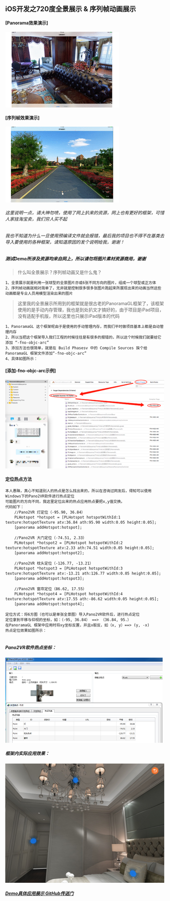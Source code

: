 ## iOS开发之720度全景展示 & 序列帧动画展示

#### [Panorama效果演示]

![](./全景图.gif)

#### [序列帧效果演示]

![](./序列帧.gif)
###### 这里说明一点，请大神勿喷，使用了网上扒来的资源，网上也有更好的框架，可惜人家挂淘宝卖，我们穷人买不起
###### 我也不知道为什么一旦使用预编译文件就会报错，最后我的项目也不得不在基类去导入要使用的各种框架，请知道原因的发个说明给我，谢谢！
##### 测试Demo所涉及资源均来自网上，所以请勿将图片素材资源商用，谢谢
> 什么叫全景展示？序列帧动画又是什么鬼？

	1、全景展示就是利用一张球型的全景图片亦或6张不同方向的图片，组成一个球型或正方体
	2、序列帧动画就相对简单了，无非就是控制很多很多张图片跑起来所展现出来的动画当然这些动画都是专业人员用模型渲染出来的图片

> 这里我的全景展示所用到的框架就是很古老的PanoramaGL框架了，该框架使用的是手动内存管理，我也是到处扒文才搞好的，由于项目是iPad项目，没有适配手机版，所以这里也只展示iPad版本的代码
	
	1、PanoramaGL 这个框架呢由于是使用的手动管理内存，而我们平时做项目基本上都是自动管理内存
	2、所以当把这个框架导入我们工程的时候往往是有很多的报错的，所以这个时候我们就要给它添加 “-fno-objc-arc”
	3、添加方法也很简单，就是在 Build Phasesv 中的 Compile Sources 挨个给PanoramaGL 框架文件添加“-fno-objc-arc”
	4、具体如图所示：


#### [添加-fno-objc-arc示例]
![](./添加示例.png)

#### 定位热点方法
```
本人愚昧，真心不知道别人的热点是怎么找出来的，所以在咨询过网友后，得知可以使用Windows下的Pano2VR软件进行热点定位
可能图片的方向不同，我这里定位出来的热点应用热点要把x,y值交换。
代码如下：
    //Pano2VR 灯定位（-95.90, 36.84）
    PLHotspot *hotspot = [PLHotspot hotspotWithId:1 texture:hotspotTexture atv:36.84 ath:95.90 width:0.05 height:0.05];
    [panorama addHotspot:hotspot];

    //Pano2VR 大门定位（-74.51, 2.33）
    PLHotspot *hotspot2 = [PLHotspot hotspotWithId:2 texture:hotspotTexture atv:2.33 ath:74.51 width:0.05 height:0.05];
    [panorama addHotspot:hotspot2];

    //Pano2VR 枕头定位（-126.77, -13.21）
    PLHotspot *hotspot3 = [PLHotspot hotspotWithId:3 texture:hotspotTexture atv:-13.21 ath:126.77 width:0.05 height:0.05];
    [panorama addHotspot:hotspot3];
    
    //Pano2VR 窗帘定位（86.62, 17.55）
    PLHotspot *hotspot4 = [PLHotspot hotspotWithId:4 texture:hotspotTexture atv:17.55 ath:-86.62 width:0.05 height:0.05];
    [panorama addHotspot:hotspot4];

定位方式：将6方图（也可以是单张全景图）导入Pano2VR软件后，进行热点定位
定位拿到平移与仰视的坐标，如：（-95, 36.84） ==> （36.84, 95.）
在PanoramaGL 框架中应用时将xy坐标反置，并且x取反，如（x, y）==> (y, -x)
热点定位效果如图所示：
	
```
##### Pano2VR软件热点坐标：
![](./Pano2VR软件热点定位.png)

##### 框架内实际应用效果：
![](./定位热点.png)
	
##### [Demo具体应用展示 GitHub传送门](https://github.com/90candy/Panoramic-Sequence.git)


	
